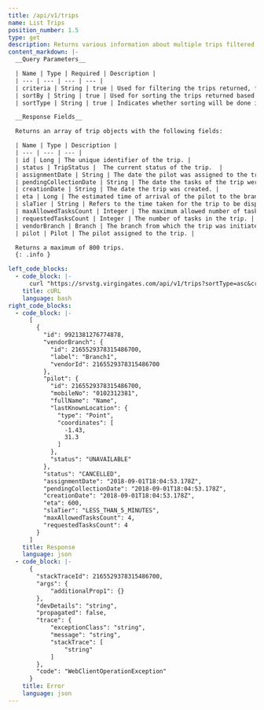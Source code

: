 ```yaml
---
title: /api/v1/trips
name: List Trips
position_number: 1.5
type: get
description: Returns various information about multiple trips filtered by criteria and/or sorted by one of trips's properties in ascending/descending order.
content_markdown: |-
  __Query Parameters__

  | Name | Type | Required | Description |
  | --- | --- | --- | --- |
  | criteria | String | true | Used for filtering the trips returned, for example criteria={"status":["CANCELLED"]} |
  | sortBy | String | true | Used for sorting the trips returned based on one of the trip's properties. |
  | sortType | String | true | Indicates whether sorting will be done in ascending or descending order. |

  __Response Fields__

  Returns an array of trip objects with the following fields:

  | Name | Type | Description |
  | --- | --- | --- |
  | id | Long | The unique identifier of the trip. |
  | status | TripStatus |  The current status of the trip.  |
  | assignmentDate | String | The date the pilot was assigned to the trip. |
  | pendingCollectionDate | String | The date the tasks of the trip were ready for collection. |
  | creationDate | String | The date the trip was created. |
  | eta | Long | The estimated time of arrival of the pilot to the branch. |
  | slaTier | String | Refers to the time taken for the trip to be dispatched after it was created. |
  | maxAllowedTasksCount | Integer | The maximum allowed number of tasks per trip. |
  | requestedTasksCount | Integer | The number of tasks in the trip. |
  | vendorBranch | Branch | The branch from which the trip was initiated. |
  | pilot | Pilot | The pilot assigned to the trip. |

  Returns a maximum of 800 trips.
  {: .info }

left_code_blocks:
  - code_block: |-
      curl "https://srvstg.virgingates.com/api/v1/trips?sortType=asc&criteria={"vendorBranchId":1440482015196672,"status":["CANCELLED"]}&sortBy="  -H "Authorization: Bearer $ACCESS_TOKEN"
    title: cURL
    language: bash
right_code_blocks:
  - code_block: |-
      [
        {
          "id": 9921381276774878,
          "vendorBranch": {
            "id": 2165529378315486700,
            "label": "Branch1",
            "vendorId": 2165529378315486700
          },
          "pilot": {
            "id": 2165529378315486700,
            "mobileNo": "0102312381",
            "fullName": "Name",
            "lastKnownLocation": {
              "type": "Point",
              "coordinates": [
                -1.43,
                31.3
              ]
            },
            "status": "UNAVAILABLE"
          },
          "status": "CANCELLED",
          "assignmentDate": "2018-09-01T18:04:53.178Z",
          "pendingCollectionDate": "2018-09-01T18:04:53.178Z",
          "creationDate": "2018-09-01T18:04:53.178Z",
          "eta": 600,
          "slaTier": "LESS_THAN_5_MINUTES",
          "maxAllowedTasksCount": 4,
          "requestedTasksCount": 4
        }
      ]
    title: Response
    language: json
  - code_block: |-
      {
        "stackTraceId": 2165529378315486700,
        "args": {
            "additionalProp1": {}
        },
        "devDetails": "string",
        "propagated": false,
        "trace": {
            "exceptionClass": "string",
            "message": "string",
            "stackTrace": [
                "string"
            ]
        },
        "code": "WebClientOperationException"
      }
    title: Error
    language: json
---
```



